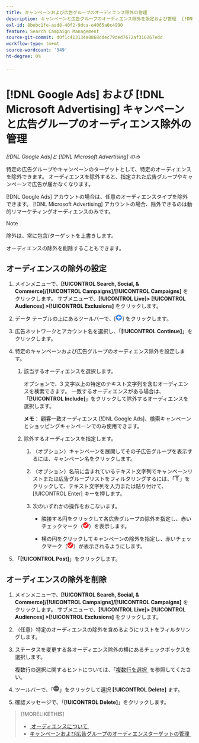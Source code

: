 ```yaml
---
title: キャンペーンおよび広告グループのオーディエンス除外の管理
description: キャンペーンと広告グループのオーディエンス除外を設定および管理  [!DNL Google Ads]  る方法  [!DNL Microsoft Advertising]  ついて説明します。
exl-id: 8bebc1fe-aad8-40f2-9dca-e4065a0c4990
feature: Search Campaign Management
source-git-commit: d0f1c413134a0868ddec79ded7672af316267edd
workflow-type: tm+mt
source-wordcount: '349'
ht-degree: 0%

---
```


# [!DNL Google Ads] および [!DNL Microsoft Advertising] キャンペーンと広告グループのオーディエンス除外の管理

*[!DNL Google Ads]と [!DNL Microsoft Advertising] のみ*

特定の広告グループやキャンペーンのターゲットとして、特定のオーディエンスを除外できます。 オーディエンスを除外すると、指定された広告グループやキャンペーンで広告が届かなくなります。

[!DNL Google Ads] アカウントの場合は、任意のオーディエンスタイプを除外できます。 [!DNL Microsoft Advertising] アカウントの場合、除外できるのは動的リマーケティングオーディエンスのみです。

>[!NOTE]
>
>除外は、常に包含/ターゲットを上書きします。

オーディエンスの除外を削除することもできます。

## オーディエンスの除外の設定

1. メインメニューで、**[!UICONTROL Search, Social, & Commerce]/[!UICONTROL Campaigns]/[!UICONTROL Campaigns]** をクリックします。 サブメニューで、**[!UICONTROL Live]> [!UICONTROL Audiences] >[!UICONTROL Exclusions]** をクリックします。

1. データ テーブルの上にあるツールバーで、[![&#x200B; 作成 &#x200B;](/help/search-social-commerce/assets/add.png " 作成 ")] をクリックします。

1. 広告ネットワークとアカウント名を選択し、「**[!UICONTROL Continue]**」をクリックします。

1. 特定のキャンペーンおよび広告グループのオーディエンス除外を設定します。

   1. 該当するオーディエンスを選択します。

      オプションで、3 文字以上の特定のテキスト文字列を含むオーディエンスを検索できます。 一致するオーディエンスがある場合は、「**[!UICONTROL Include]**」をクリックして除外するオーディエンスを選択します。

      **メモ：** 顧客一致オーディエンス [!DNL Google Ads]、検索キャンペーンとショッピングキャンペーンでのみ使用できます。

   1. 除外するオーディエンスを指定します。

      1. （オプション）キャンペーンを展開してその子広告グループを表示するには、キャンペーン名をクリックします。

      1. （オプション）名前に含まれているテキスト文字列でキャンペーンリストまたは広告グループリストをフィルタリングするには、「![&#x200B; フィルター &#x200B;](/help/search-social-commerce/assets/filter.png " フィルター ")」をクリックして、テキスト文字列を入力または貼り付けて、[!UICONTROL Enter] キーを押します。

      1. 次のいずれかの操作をおこないます。

         * 隣接する円をクリックして各広告グループの除外を指定し、赤いチェックマーク（![&#x200B; 除外 &#x200B;](/help/search-social-commerce/assets/exclude.png " 除外 ")）を表示します。

         * 横の円をクリックしてキャンペーンの除外を指定し、赤いチェックマーク（![&#x200B; 除外 &#x200B;](/help/search-social-commerce/assets/exclude.png " 除外 ")）が表示されるようにします。

1. 「**[!UICONTROL Post]**」をクリックします。

## オーディエンスの除外を削除

1. メインメニューで、**[!UICONTROL Search, Social, & Commerce]/[!UICONTROL Campaigns]/[!UICONTROL Campaigns]** をクリックします。 サブメニューで、**[!UICONTROL Live]> [!UICONTROL Audiences] >[!UICONTROL Exclusions]** をクリックします。

1. （任意）特定のオーディエンスの除外を含めるようにリストをフィルタリングします。

1. ステータスを変更する各オーディエンス除外の横にあるチェックボックスを選択します。

   複数行の選択に関するヒントについては、「[&#x200B; 複数行を選択 &#x200B;](/help/search-social-commerce/common-tasks/navigation-editing-selection/multiple-rows-select.md) を参照してください。

1. ツールバーで、「![&#x200B; その他のアクション &#x200B;](/help/search-social-commerce/assets/more.png " その他のアクション ")」をクリックして選択 **[!UICONTROL Delete]** ます。

1. 確認メッセージで、「**[!UICONTROL Delete]**」をクリックします。

>[!MORELIKETHIS]
>
>* [&#x200B; オーディエンスについて &#x200B;](audience-about.md)
>* [&#x200B; キャンペーンおよび広告グループのオーディエンスターゲットの管理 &#x200B;](/help/search-social-commerce/campaign-management/campaigns/audience-targets-manage.md)
